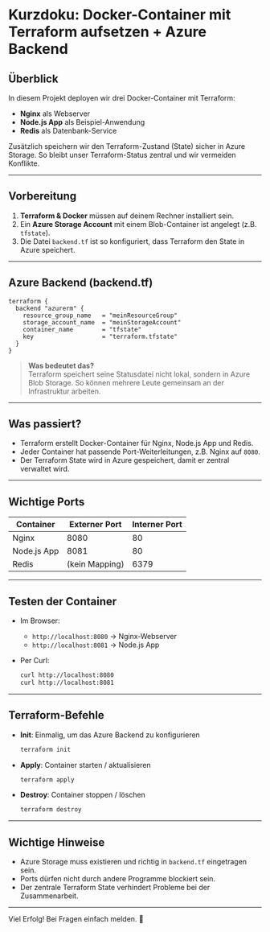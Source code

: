 
# Kurzdoku: Docker-Container mit Terraform aufsetzen + Azure Backend

## Überblick

In diesem Projekt deployen wir drei Docker-Container mit Terraform:

- **Nginx** als Webserver
- **Node.js App** als Beispiel-Anwendung
- **Redis** als Datenbank-Service

Zusätzlich speichern wir den Terraform-Zustand (State) sicher in Azure Storage. So bleibt unser Terraform-Status zentral und wir vermeiden Konflikte.

---

## Vorbereitung

1. **Terraform & Docker** müssen auf deinem Rechner installiert sein.
2. Ein **Azure Storage Account** mit einem Blob-Container ist angelegt (z.B. `tfstate`).
3. Die Datei `backend.tf` ist so konfiguriert, dass Terraform den State in Azure speichert.

---

## Azure Backend (backend.tf)

```hcl
terraform {
  backend "azurerm" {
    resource_group_name   = "meinResourceGroup"
    storage_account_name  = "meinStorageAccount"
    container_name        = "tfstate"
    key                   = "terraform.tfstate"
  }
}
```

> **Was bedeutet das?**  
> Terraform speichert seine Statusdatei nicht lokal, sondern in Azure Blob Storage. So können mehrere Leute gemeinsam an der Infrastruktur arbeiten.

---

## Was passiert?

- Terraform erstellt Docker-Container für Nginx, Node.js App und Redis.
- Jeder Container hat passende Port-Weiterleitungen, z.B. Nginx auf `8080`.
- Der Terraform State wird in Azure gespeichert, damit er zentral verwaltet wird.

---

## Wichtige Ports

| Container     | Externer Port | Interner Port |
|---------------|---------------|---------------|
| Nginx         | 8080          | 80            |
| Node.js App   | 8081          | 80            |
| Redis         | (kein Mapping) | 6379          |

---

## Testen der Container

- Im Browser:

  - `http://localhost:8080` → Nginx-Webserver
  - `http://localhost:8081` → Node.js App

- Per Curl:

  ```bash
  curl http://localhost:8080
  curl http://localhost:8081
  ```

---

## Terraform-Befehle

- **Init**: Einmalig, um das Azure Backend zu konfigurieren

  ```bash
  terraform init
  ```

- **Apply**: Container starten / aktualisieren

  ```bash
  terraform apply
  ```

- **Destroy**: Container stoppen / löschen

  ```bash
  terraform destroy
  ```

---

## Wichtige Hinweise

- Azure Storage muss existieren und richtig in `backend.tf` eingetragen sein.
- Ports dürfen nicht durch andere Programme blockiert sein.
- Der zentrale Terraform State verhindert Probleme bei der Zusammenarbeit.

---

Viel Erfolg! Bei Fragen einfach melden. 🙂
